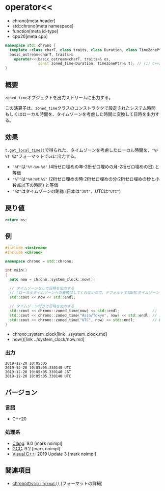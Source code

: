 # operator<<
* chrono[meta header]
* std::chrono[meta namespace]
* function[meta id-type]
* cpp20[meta cpp]

```cpp
namespace std::chrono {
  template <class charT, class traits, class Duration, class TimeZonePtr>
  basic_ostream<charT, traits>&
    operator<<(basic_ostream<charT, traits>& os,
               const zoned_time<Duration, TimeZonePtr>& t); // (1) C++20
}
```

## 概要
`zoned_time`オブジェクトを出力ストリームに出力する。

この演算子は、`zoned_time`クラスのコンストラクタで設定されたシステム時間もしくはローカル時間を、タイムゾーンを考慮した時間に変換して日時を出力する。


## 効果
`t.`[`get_local_time()`](get_local_time.md)で得られた、タイムゾーンを考慮したローカル時間を、`"%F %T %Z"`フォーマットで`os`に出力する。

- `"%F"`は`"%Y-%m-%d"` (4桁ゼロ埋めの年-2桁ゼロ埋めの月-2桁ゼロ埋めの日) と等価
- `"%T"`は`"%H:%M:%S"` (2桁ゼロ埋めの時:2桁ゼロ埋めの分:2桁ゼロ埋めの秒と小数点以下の時間) と等価
- `"%Z"`はタイムゾーンの略称 (日本は`"JST"`、UTCは`"UTC"`)


## 戻り値
```cpp
return os;
```



## 例
```cpp example
#include <iostream>
#include <chrono>

namespace chrono = std::chrono;

int main()
{
  auto now = chrono::system_clock::now();

  // タイムゾーンなしで日時を出力する
  // (ローカルタイムゾーンへの変換はしてくれないので、デフォルトではUTCタイムゾーンで出力される)
  std::cout << now << std::endl;

  // タイムゾーン付きで日時を出力する
  std::cout << chrono::zoned_time{now} << std::endl;               // デフォルトタイムゾーン (UTC)
  std::cout << chrono::zoned_time{"Asia/Tokyo", now} << std::endl; // 日本 (UTC + 9時間)
  std::cout << chrono::zoned_time{"UTC", now} << std::endl;        // UTC
}
```
* chrono::system_clock[link ../system_clock.md]
* now()[link ../system_clock/now.md]

### 出力
```
2019-12-20 10:05:05
2019-12-20 10:05:05.330140 UTC
2019-12-20 19:05:05.330140 JST
2019-12-20 10:05:05.330140 UTC
```

## バージョン
### 言語
- C++20

### 処理系
- [Clang](/implementation.md#clang): 9.0 [mark noimpl]
- [GCC](/implementation.md#gcc): 9.2 [mark noimpl]
- [Visual C++](/implementation.md#visual_cpp): 2019 Update 3 [mark noimpl]


## 関連項目
- [chronoの`std::format()`](/reference/chrono/format.md) (フォーマットの詳細)

